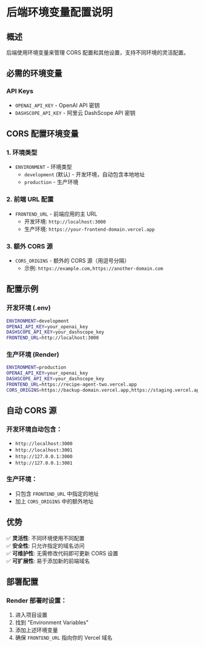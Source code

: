 # 后端环境变量配置说明

## 概述

后端使用环境变量来管理 CORS 配置和其他设置，支持不同环境的灵活配置。

## 必需的环境变量

### API Keys

- `OPENAI_API_KEY` - OpenAI API 密钥
- `DASHSCOPE_API_KEY` - 阿里云 DashScope API 密钥

## CORS 配置环境变量

### 1. 环境类型

- `ENVIRONMENT` - 环境类型
  - `development` (默认) - 开发环境，自动包含本地地址
  - `production` - 生产环境

### 2. 前端 URL 配置

- `FRONTEND_URL` - 前端应用的主 URL
  - 开发环境: `http://localhost:3000`
  - 生产环境: `https://your-frontend-domain.vercel.app`

### 3. 额外 CORS 源

- `CORS_ORIGINS` - 额外的 CORS 源（用逗号分隔）
  - 示例: `https://example.com,https://another-domain.com`

## 配置示例

### 开发环境 (.env)

```bash
ENVIRONMENT=development
OPENAI_API_KEY=your_openai_key
DASHSCOPE_API_KEY=your_dashscope_key
FRONTEND_URL=http://localhost:3000
```

### 生产环境 (Render)

```bash
ENVIRONMENT=production
OPENAI_API_KEY=your_openai_key
DASHSCOPE_API_KEY=your_dashscope_key
FRONTEND_URL=https://recipe-agent-two.vercel.app
CORS_ORIGINS=https://backup-domain.vercel.app,https://staging.vercel.app
```

## 自动 CORS 源

### 开发环境自动包含：

- `http://localhost:3000`
- `http://localhost:3001`
- `http://127.0.0.1:3000`
- `http://127.0.0.1:3001`

### 生产环境：

- 只包含 `FRONTEND_URL` 中指定的地址
- 加上 `CORS_ORIGINS` 中的额外地址

## 优势

✅ **灵活性**: 不同环境使用不同配置  
✅ **安全性**: 只允许指定的域名访问  
✅ **可维护性**: 无需修改代码即可更新 CORS 设置  
✅ **可扩展性**: 易于添加新的前端域名

## 部署配置

### Render 部署时设置：

1. 进入项目设置
2. 找到 "Environment Variables"
3. 添加上述环境变量
4. 确保 `FRONTEND_URL` 指向你的 Vercel 域名
